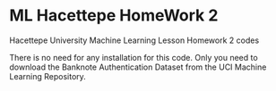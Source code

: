 # ML Hacettepe HomeWork 2
Hacettepe University Machine Learning Lesson Homework 2 codes

There is no need for any installation for this code. Only you need to download the Banknote Authentication
Dataset from the UCI Machine Learning Repository.
